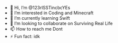 - 👋 Hi, I’m @123rlSSTincbcYEs
- 👀 I’m interested in Coding and Minecraft
- 🌱 I’m currently learning Swift
- 💞️ I’m looking to collaborate on Surviving Real Life
- 📫 How to reach me Dont
- ⚡ Fun fact: idk

<!---
123rlSSTincbcYEs/123rlSSTincbcYEs is a ✨ special ✨ repository because its `README.md` (this file) appears on your GitHub profile.
You can click the Preview link to take a look at your changes.
--->
